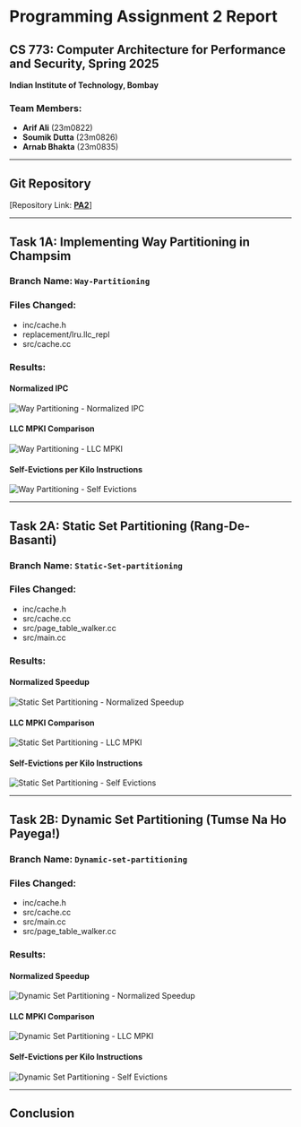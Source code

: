 # Programming Assignment 2 Report

## CS 773: Computer Architecture for Performance and Security, Spring 2025  
**Indian Institute of Technology, Bombay**  

### Team Members:  
- **Arif Ali** (23m0822)  
- **Soumik Dutta** (23m0826)  
- **Arnab Bhakta** (23m0835)  

---

## Git Repository
[Repository Link: **[PA2](https://github.com/sammagnet7/cs773_CompArch-Perf-Security/tree/main/PA2)**]

---

## Task 1A: Implementing Way Partitioning in Champsim

### Branch Name: `Way-Partitioning`

### Files Changed:
- inc/cache.h
- replacement/lru.llc_repl
- src/cache.cc

### Results:

#### Normalized IPC
![Way Partitioning - Normalized IPC](./results/graphs/way_part/IPC.png)

#### LLC MPKI Comparison
![Way Partitioning - LLC MPKI](./results/graphs/way_part/MPKI.png)

#### Self-Evictions per Kilo Instructions
![Way Partitioning - Self Evictions](./results/graphs/way_part/EVICTION.png)

---

## Task 2A: Static Set Partitioning (Rang-De-Basanti)

### Branch Name: `Static-Set-partitioning`

### Files Changed:
- inc/cache.h
- src/cache.cc
- src/page_table_walker.cc
- src/main.cc

### Results:

#### Normalized Speedup
![Static Set Partitioning - Normalized Speedup](./results/graphs/static_set_part/IPC.png)

#### LLC MPKI Comparison
![Static Set Partitioning - LLC MPKI](./results/graphs/static_set_part/MPKI.png)

#### Self-Evictions per Kilo Instructions
![Static Set Partitioning - Self Evictions](./results/graphs/static_set_part/EVICTION.png)

---

## Task 2B: Dynamic Set Partitioning (Tumse Na Ho Payega!)

### Branch Name: `Dynamic-set-partitioning`

### Files Changed:
- inc/cache.h
- src/cache.cc
- src/main.cc
- src/page_table_walker.cc

### Results:

#### Normalized Speedup
![Dynamic Set Partitioning - Normalized Speedup](./results/graphs/dynamic_set_part/IPC.png)

#### LLC MPKI Comparison
![Dynamic Set Partitioning - LLC MPKI](./results/graphs/dynamic_set_part/MPKI.png)

#### Self-Evictions per Kilo Instructions
![Dynamic Set Partitioning - Self Evictions](./results/graphs/dynamic_set_part/EVICTION.png)

---

## Conclusion


